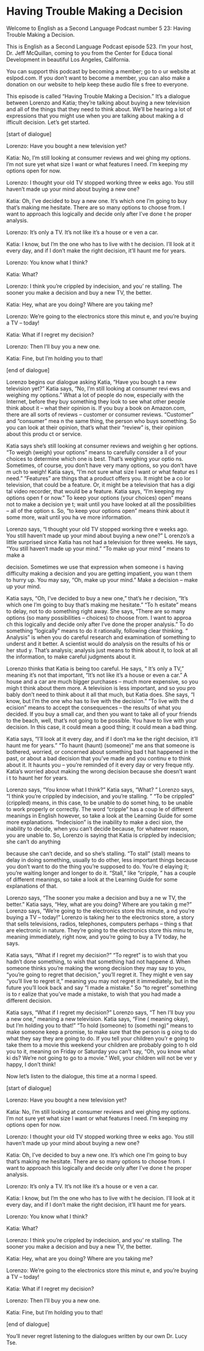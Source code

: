 # Having Trouble Making a Decision

Welcome to English as a Second Language Podcast number 5 23: Having Trouble Making a Decision.

This is English as a Second Language Podcast episode 523.  I’m your host, Dr. Jeff McQuillan, coming to you from the Center for Educa tional Development in beautiful Los Angeles, California.

You can support this podcast by becoming a member; go to o ur website at eslpod.com.  If you don’t want to become a member, you can also make a donation on our website to help keep these audio file s free to everyone.

This episode is called “Having Trouble Making a Decision.”  It’s a dialogue between Lorenzo and Katia; they’re talking about buying  a new television and all of the things that they need to think about.  We’ll be  hearing a lot of expressions that you might use when you are talking about making a d ifficult decision.  Let’s get started.

[start of dialogue]

Lorenzo:  Have you bought a new television yet?

Katia:  No, I’m still looking at consumer reviews and wei ghing my options.  I’m not sure yet what size I want or what features I need.  I’m keeping my options open for now.

Lorenzo:  I thought your old TV stopped working three w eeks ago.  You still haven’t made up your mind about buying a new one?

Katia:  Oh, I’ve decided to buy a new one.  It’s which one I’m going to buy that’s making me hesitate.  There are so many options to choose from.  I want to approach this logically and decide only after I’ve done t he proper analysis.

Lorenzo:  It’s only a TV.  It’s not like it’s a house or e ven a car.

Katia:  I know, but I’m the one who has to live with t he decision.  I’ll look at it every day, and if I don’t make the right decision, it’ll haunt me for years.

Lorenzo:  You know what I think?

Katia:  What?

 Lorenzo:  I think you’re crippled by indecision, and you’ re stalling.  The sooner you make a decision and buy a new TV, the better.

Katia:  Hey, what are you doing?  Where are you taking  me?

Lorenzo:  We’re going to the electronics store this minut e, and you’re buying a TV – today!

Katia:  What if I regret my decision?

Lorenzo:  Then I’ll buy you a new one.

Katia:  Fine, but I’m holding you to that!

[end of dialogue]

Lorenzo begins our dialogue asking Katia, “Have you bough t a new television yet?”  Katia says, “No, I’m still looking at consumer revi ews and weighing my options.”  What a lot of people do now, especially with  the Internet, before they buy something they look to see what other people think about it – what their opinion is.  If you buy a book on Amazon.com, there are all sorts of reviews – customer or consumer reviews.  “Customer” and “consumer” mea n the same thing, the person who buys something.  So you can look at  their opinion, that’s what their “review” is, their opinion about this produ ct or service.

Katia says she’s still looking at consumer reviews and weighin g her options.  “To weigh (weigh) your options” means to carefully consider a ll of your choices to determine which one is best.  That’s weighing your optio ns.  Sometimes, of course, you don’t have very many options, so you don’t have m uch to weigh! Katia says, “I’m not sure what size I want or what featur es I need.”  “Features” are things that a product offers you.  It might be a co lor television, that could be a feature.  Or, it might be a television that has a digi tal video recorder, that would be a feature.  Katia says, “I’m keeping my options open f or now.”  To keep your options (your choices) open” means not to make a decision ye t; wait until you have looked at all the possibilities – all of the option s.  So, “to keep your options open” means think about it some more, wait until you ha ve more information.

Lorenzo says, “I thought your old TV stopped working thre e weeks ago.  You still haven’t made up your mind about buying a new one?”  L orenzo’s a little surprised since Katia has not had a television for three weeks.  He says, “You still haven’t made up your mind.”  “To make up your mind ” means to make a

 decision.  Sometimes we use that expression when someone i s having difficulty making a decision and you are getting impatient, you wan t them to hurry up.  You may say, “Oh, make up your mind.”  Make a decision – make up your mind.

Katia says, “Oh, I’ve decided to buy a new one,” that’s he r decision, “It’s which one I’m going to buy that’s making me hesitate.”  “To h esitate” means to delay, not to do something right away.  She says, “There are so many options (so many possibilities – choices) to choose from.  I want to approa ch this logically and decide only after I’ve done the proper analysis.”  To do  something “logically” means to do it rationally, following clear thinking.  “ Analysis” is when you do careful research and examination of something to underst and it better.  A scientist would do analysis on the results of his or her stud y.  That’s analysis; analysis just means to think about it, to look at all the information, to make careful judgments about it.

Lorenzo thinks that Katia is being too careful.  He says, “ It’s only a TV,” meaning it’s not that important, “It’s not like it’s a house or  even a car.”  A house and a car are much bigger purchases – much more expensive, so you migh t think about them more.  A television is less important, and so you pro bably don’t need to think about it all that much, but Katia does.  She says, “I know, but I’m the one who has to live with the decision.”  “To live with the d ecision” means to accept the consequences – the results of what you decided.  If you  buy a small car, and then you want to take all of your friends to the beach,  well, that’s not going to be possible.  You have to live with your decision.  In this case, it could mean a good thing; it could mean a bad thing.

Katia says, “I’ll look at it every day, and if I don’t ma ke the right decision, it’ll haunt me for years.”  “To haunt (haunt) (someone)” me ans that someone is bothered, worried, or concerned about something bad t hat happened in the past, or about a bad decision that you’ve made and you continu e to think about it.  It haunts you – you’re reminded of it every day or very freque ntly.  Katia’s worried about making the wrong decision because she doesn’t want i t to haunt her for years.

Lorenzo says, “You know what I think?”  Katia says, “What? ”  Lorenzo says, “I think you’re crippled by indecision, and you’re stalling. ”  “To be crippled” (crippled) means, in this case, to be unable to do somet hing, to be unable to work properly or correctly.  The word “cripple” has a coup le of different meanings in English however, so take a look at the Learning Guide  for some more explanations.  “Indecision” is the inability to make a deci sion, the inability to decide, when you can’t decide because, for whatever reason,  you are unable to. So, Lorenzo is saying that Katia is crippled by indecision; she can’t do anything

 because she can’t decide, and so she’s stalling.  “To stall”  (stall) means to delay in doing something, usually to do other, less important things because you don’t want to do the thing you’re supposed to do.  You’re d elaying it; you’re waiting longer and longer to do it.  “Stall,” like “cripple, ” has a couple of different meanings, so take a look at the Learning Guide for some  explanations of that.

Lorenzo says, “The sooner you make a decision and buy a ne w TV, the better.” Katia says, “Hey, what are you doing?  Where are you takin g me?”  Lorenzo says, “We’re going to the electronics store this minute, a nd you’re buying a TV – today!”  Lorenzo is taking her to the electronics store, a story that sells televisions, radios, telephones, computers perhaps – thing s that are electronic in nature.  They’re going to the electronics store this minu te, meaning immediately, right now, and you’re going to buy a TV today, he says.

Katia says, “What if I regret my decision?”  “To regret” is to wish that you hadn’t done something, to wish that something had not happene d.  When someone thinks you’re making the wrong decision they may say to you, “you’re going to regret that decision,” you’ll regret it.  They might e ven say “you’ll live to regret it,” meaning you may not regret it immediately, but in the future you’ll look back and say “I made a mistake.”  So “to regret” something is to r ealize that you’ve made a mistake, to wish that you had made a different decision.

Katia says, “What if I regret my decision?”  Lorenzo says, “T hen I’ll buy you a new one,” meaning a new television.  Katia says, “Fine ( meaning okay), but I’m holding you to that!”  “To hold (someone) to (somethi ng)” means to make someone keep a promise, to make sure that the person is g oing to do what they say they are going to do.  If you tell your children you’r e going to take them to a movie this weekend your children are probably going to h old you to it, meaning on Friday or Saturday you can’t say, “Oh, you know what ki ds?  We’re not going to go to a movie.”  Well, your children will not be ver y happy, I don’t think!

Now let’s listen to the dialogue, this time at a norma l speed.

[start of dialogue]

Lorenzo:  Have you bought a new television yet?

Katia:  No, I’m still looking at consumer reviews and wei ghing my options.  I’m not sure yet what size I want or what features I need.  I’m keeping my options open for now.

 Lorenzo:  I thought your old TV stopped working three w eeks ago.  You still haven’t made up your mind about buying a new one?

Katia:  Oh, I’ve decided to buy a new one.  It’s which one I’m going to buy that’s making me hesitate.  There are so many options to choose from.  I want to approach this logically and decide only after I’ve done t he proper analysis.

Lorenzo:  It’s only a TV.  It’s not like it’s a house or e ven a car.

Katia:  I know, but I’m the one who has to live with t he decision.  I’ll look at it every day, and if I don’t make the right decision, it’ll haunt me for years.

Lorenzo:  You know what I think?

Katia:  What?

Lorenzo:  I think you’re crippled by indecision, and you’ re stalling.  The sooner you make a decision and buy a new TV, the better.

Katia:  Hey, what are you doing?  Where are you taking  me?

Lorenzo:  We’re going to the electronics store this minut e, and you’re buying a TV – today!

Katia:  What if I regret my decision?

Lorenzo:  Then I’ll buy you a new one.

Katia:  Fine, but I’m holding you to that!

[end of dialogue]

You’ll never regret listening to the dialogues written  by our own Dr. Lucy Tse.






